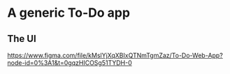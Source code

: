 # A generic To-Do app
## The UI
https://www.figma.com/file/kMslYjXqXBIxQTNmTgmZaz/To-Do-Web-App?node-id=0%3A1&t=0gqzHICOSg51TYDH-0
